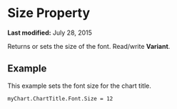 
# Size Property

 **Last modified:** July 28, 2015

Returns or sets the size of the font. Read/write  **Variant**.

## Example

This example sets the font size for the chart title.


```
myChart.ChartTitle.Font.Size = 12
```

